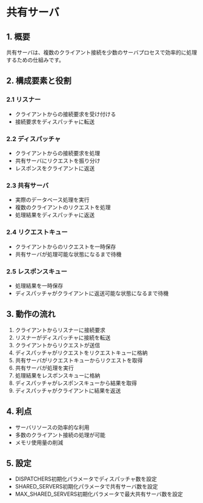# 共有サーバ

## 1. 概要
共有サーバは、複数のクライアント接続を少数のサーバプロセスで効率的に処理するための仕組みです。

## 2. 構成要素と役割

### 2.1 リスナー
- クライアントからの接続要求を受け付ける
- 接続要求をディスパッチャに転送

### 2.2 ディスパッチャ
- クライアントからの接続要求を処理
- 共有サーバにリクエストを振り分け
- レスポンスをクライアントに返送

### 2.3 共有サーバ
- 実際のデータベース処理を実行
- 複数のクライアントのリクエストを処理
- 処理結果をディスパッチャに返送

### 2.4 リクエストキュー
- クライアントからのリクエストを一時保存
- 共有サーバが処理可能な状態になるまで待機

### 2.5 レスポンスキュー
- 処理結果を一時保存
- ディスパッチャがクライアントに返送可能な状態になるまで待機

## 3. 動作の流れ
1. クライアントからリスナーに接続要求
2. リスナーがディスパッチャに接続を転送
3. クライアントからリクエストが送信
4. ディスパッチャがリクエストをリクエストキューに格納
5. 共有サーバがリクエストキューからリクエストを取得
6. 共有サーバが処理を実行
7. 処理結果をレスポンスキューに格納
8. ディスパッチャがレスポンスキューから結果を取得
9. ディスパッチャがクライアントに結果を返送

## 4. 利点
- サーバリソースの効率的な利用
- 多数のクライアント接続の処理が可能
- メモリ使用量の削減

## 5. 設定
- DISPATCHERS初期化パラメータでディスパッチャ数を設定
- SHARED_SERVERS初期化パラメータで共有サーバ数を設定
- MAX_SHARED_SERVERS初期化パラメータで最大共有サーバ数を設定